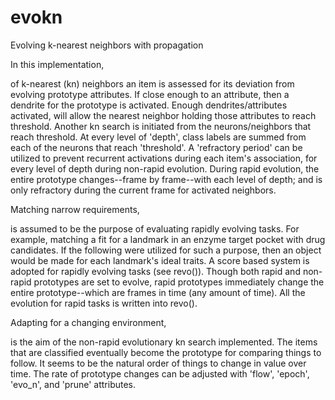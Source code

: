 # evokn
Evolving k-nearest neighbors with propagation

In this implementation,

of k-nearest (kn) neighbors an item is assessed for its deviation from evolving
prototype attributes. If close enough to an attribute, then a dendrite for the
prototype is activated. Enough dendrites/attributes activated, will allow the
nearest neighbor holding those attributes to reach threshold.
Another kn search is initiated from the neurons/neighbors that reach threshold.
At every level of 'depth', class labels are summed from each of the neurons that
reach 'threshold'. A 'refractory period' can be utilized to prevent recurrent
activations during each item's association, for every level of depth during
non-rapid evolution. During rapid evolution, the entire prototype changes--frame
by frame--with each level of depth; and is only refractory during the current
frame for activated neighbors.


Matching narrow requirements,

is assumed to be the purpose of evaluating rapidly evolving tasks. For example,
matching a fit for a landmark in an enzyme target pocket with drug candidates.
If the following were utilized for such a purpose, then an object would be made
for each landmark's ideal traits. A score based system is adopted for rapidly
evolving tasks (see revo()).
Though both rapid and non-rapid prototypes are set to evolve, rapid prototypes
immediately change the entire prototype--which are frames in time (any amount of
time). All the evolution for rapid tasks is written into revo().


Adapting for a changing environment,

is the aim of the non-rapid evolutionary kn search implemented. The items that
are classified eventually become the prototype for comparing things to follow.
It seems to be the natural order of things to change in value over time. The
rate of prototype changes can be adjusted with 'flow', 'epoch', 'evo_n', and
'prune' attributes.
